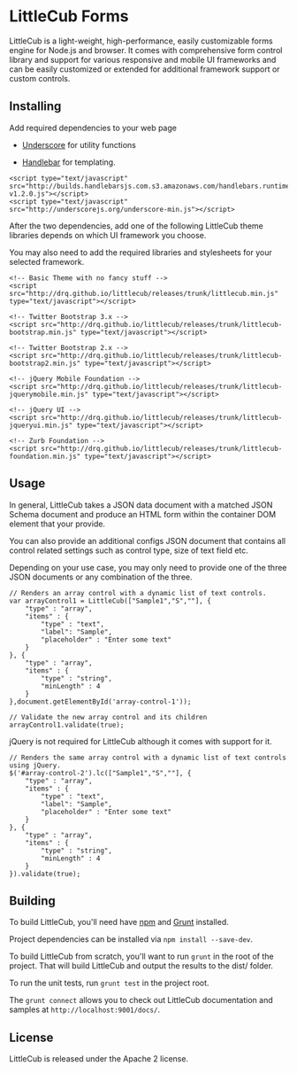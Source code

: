 LittleCub Forms
===============

LittleCub is a light-weight, high-performance, easily customizable forms engine for Node.js and browser. It comes with comprehensive form control library and support for various responsive and mobile UI frameworks and can be easily customized or extended for additional framework support or custom controls.

Installing
----------

Add required dependencies to your web page

* [Underscore](http://underscorejs.org/) for utility functions

* [Handlebar](http://handlebarsjs.com/) for templating.

```
<script type="text/javascript" src="http://builds.handlebarsjs.com.s3.amazonaws.com/handlebars.runtime-v1.2.0.js"></script>
<script type="text/javascript" src="http://underscorejs.org/underscore-min.js"></script>
```

After the two dependencies, add one of the following LittleCub theme libraries depends on which UI framework you choose.

You may also need to add the required libraries and stylesheets for your selected framework.

```
<!-- Basic Theme with no fancy stuff -->
<script src="http://drq.github.io/littlecub/releases/trunk/littlecub.min.js" type="text/javascript"></script>

<!-- Twitter Bootstrap 3.x -->
<script src="http://drq.github.io/littlecub/releases/trunk/littlecub-bootstrap.min.js" type="text/javascript"></script>

<!-- Twitter Bootstrap 2.x -->
<script src="http://drq.github.io/littlecub/releases/trunk/littlecub-bootstrap2.min.js" type="text/javascript"></script>

<!-- jQuery Mobile Foundation -->
<script src="http://drq.github.io/littlecub/releases/trunk/littlecub-jquerymobile.min.js" type="text/javascript"></script>

<!-- jQuery UI -->
<script src="http://drq.github.io/littlecub/releases/trunk/littlecub-jqueryui.min.js" type="text/javascript"></script>

<!-- Zurb Foundation -->
<script src="http://drq.github.io/littlecub/releases/trunk/littlecub-foundation.min.js" type="text/javascript"></script>
```

Usage
-----

In general, LittleCub takes a JSON data document with a matched JSON Schema document and produce an HTML form
within the container DOM element that your provide.

You can also provide an additional configs JSON document that contains all control related settings such as
control type, size of text field etc.

Depending on your use case, you may only need to provide one of the three JSON documents or any combination of the three.

```
// Renders an array control with a dynamic list of text controls.
var arrayControl1 = LittleCub(["Sample1","S",""], {
    "type" : "array",
    "items" : {
        "type" : "text",
        "label": "Sample",
        "placeholder" : "Enter some text"
    }
}, {
    "type" : "array",
    "items" : {
        "type" : "string",
        "minLength" : 4
    }
},document.getElementById('array-control-1'));

// Validate the new array control and its children
arrayControl1.validate(true);
```

jQuery is not required for LittleCub although it comes with support for it.

```
// Renders the same array control with a dynamic list of text controls using jQuery.
$('#array-control-2').lc(["Sample1","S",""], {
    "type" : "array",
    "items" : {
        "type" : "text",
        "label": "Sample",
        "placeholder" : "Enter some text"
    }
}, {
    "type" : "array",
    "items" : {
        "type" : "string",
        "minLength" : 4
    }
}).validate(true);
```

Building
--------

To build LittleCub, you'll need have [npm](https://npmjs.org/‎) and [Grunt](http://gruntjs.com/getting-started) installed.

Project dependencies can be installed via `npm install --save-dev`.

To build LittleCub from scratch, you'll want to run `grunt`
in the root of the project. That will build LittleCub and output the
results to the dist/ folder.

To run the unit tests, run `grunt test` in the project root.

The `grunt connect` allows you to check out LittleCub documentation and samples at `http://localhost:9001/docs/`.

License
-------

LittleCub is released under the Apache 2 license.
